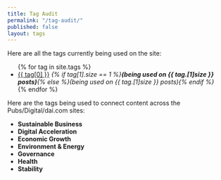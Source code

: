 ```yaml
---
title: Tag Audit
permalink: "/tag-audit/"
published: false
layout: tags
---
```


Here are all the tags currently being used on the site:
<ul>
{% for tag in site.tags %}
  <li><a href="/tags/?tag={{ tag[0] | slugify}}">{{ tag[0] }}</a> <em>{% if tag[1].size == 1 %}<strong>(being used on {{ tag.[1]size }} posts)</strong>{% else %}(being used on {{ tag.[1]size }} posts){% endif %}</em></li>
{% endfor %}
</ul>

Here are the tags being used to connect content across the Pubs/Digital/dai.com sites:
<ul>
  <li><strong>Sustainable Business</strong></li>
  <li><strong>Digital Acceleration</strong></li>
  <li><strong>Economic Growth</strong></li>
  <li><strong>Environment & Energy</strong></li>
  <li><strong>Governance</strong></li>
  <li><strong>Health</strong></li>
  <li><strong>Stability</strong></li>
</ul>
